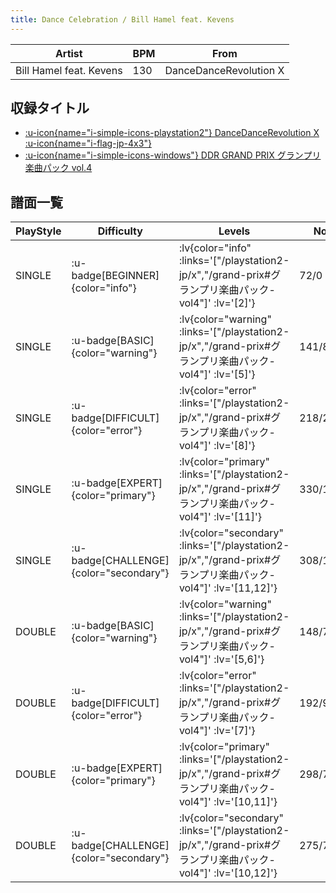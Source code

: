```yaml
---
title: Dance Celebration / Bill Hamel feat. Kevens
---
```


|Artist|BPM|From|
|------|---|----|
|Bill Hamel feat. Kevens|130|DanceDanceRevolution X|

## 収録タイトル

- [ :u-icon{name="i-simple-icons-playstation2"} DanceDanceRevolution X :u-icon{name="i-flag-jp-4x3"} ](/playstation2-jp/x)
- [ :u-icon{name="i-simple-icons-windows"} DDR GRAND PRIX グランプリ楽曲パック vol.4](/grand-prix#グランプリ楽曲パック-vol4)

## 譜面一覧

|PlayStyle|Difficulty|Levels|Notes|Movie|
|---------|----------|------|-----|-----|
|SINGLE| :u-badge[BEGINNER]{color="info"} | :lv{color="info" :links='["/playstation2-jp/x","/grand-prix#グランプリ楽曲パック-vol4"]' :lv='[2]'} |72/0||
|SINGLE| :u-badge[BASIC]{color="warning"} | :lv{color="warning" :links='["/playstation2-jp/x","/grand-prix#グランプリ楽曲パック-vol4"]' :lv='[5]'} |141/8||
|SINGLE| :u-badge[DIFFICULT]{color="error"} | :lv{color="error" :links='["/playstation2-jp/x","/grand-prix#グランプリ楽曲パック-vol4"]' :lv='[8]'} |218/20||
|SINGLE| :u-badge[EXPERT]{color="primary"} | :lv{color="primary" :links='["/playstation2-jp/x","/grand-prix#グランプリ楽曲パック-vol4"]' :lv='[11]'} |330/10||
|SINGLE| :u-badge[CHALLENGE]{color="secondary"} | :lv{color="secondary" :links='["/playstation2-jp/x","/grand-prix#グランプリ楽曲パック-vol4"]' :lv='[11,12]'} |308/10(26)||
|DOUBLE| :u-badge[BASIC]{color="warning"} | :lv{color="warning" :links='["/playstation2-jp/x","/grand-prix#グランプリ楽曲パック-vol4"]' :lv='[5,6]'} |148/7||
|DOUBLE| :u-badge[DIFFICULT]{color="error"} | :lv{color="error" :links='["/playstation2-jp/x","/grand-prix#グランプリ楽曲パック-vol4"]' :lv='[7]'} |192/9||
|DOUBLE| :u-badge[EXPERT]{color="primary"} | :lv{color="primary" :links='["/playstation2-jp/x","/grand-prix#グランプリ楽曲パック-vol4"]' :lv='[10,11]'} |298/7||
|DOUBLE| :u-badge[CHALLENGE]{color="secondary"} | :lv{color="secondary" :links='["/playstation2-jp/x","/grand-prix#グランプリ楽曲パック-vol4"]' :lv='[10,12]'} |275/7(25)||
